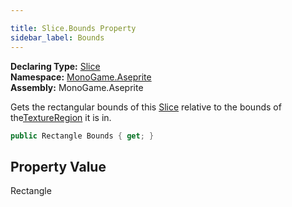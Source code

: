 ```yaml
---

title: Slice.Bounds Property
sidebar_label: Bounds
---
```

**Declaring Type:** [Slice](../)  
**Namespace:** [MonoGame.Aseprite](../../)  
**Assembly:** MonoGame.Aseprite

Gets the rectangular bounds of this [Slice](../) relative to the bounds of the[TextureRegion](../../TextureRegion/) it is in.

```csharp
public Rectangle Bounds { get; }
```

## Property Value

Rectangle


